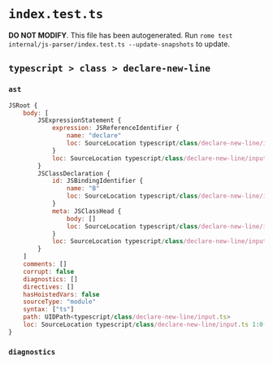 # `index.test.ts`

**DO NOT MODIFY**. This file has been autogenerated. Run `rome test internal/js-parser/index.test.ts --update-snapshots` to update.

## `typescript > class > declare-new-line`

### `ast`

```javascript
JSRoot {
	body: [
		JSExpressionStatement {
			expression: JSReferenceIdentifier {
				name: "declare"
				loc: SourceLocation typescript/class/declare-new-line/input.ts 1:0-1:7 (declare)
			}
			loc: SourceLocation typescript/class/declare-new-line/input.ts 1:0-1:7
		}
		JSClassDeclaration {
			id: JSBindingIdentifier {
				name: "B"
				loc: SourceLocation typescript/class/declare-new-line/input.ts 2:6-2:7 (B)
			}
			meta: JSClassHead {
				body: []
				loc: SourceLocation typescript/class/declare-new-line/input.ts 2:0-2:10
			}
			loc: SourceLocation typescript/class/declare-new-line/input.ts 2:0-2:10
		}
	]
	comments: []
	corrupt: false
	diagnostics: []
	directives: []
	hasHoistedVars: false
	sourceType: "module"
	syntax: ["ts"]
	path: UIDPath<typescript/class/declare-new-line/input.ts>
	loc: SourceLocation typescript/class/declare-new-line/input.ts 1:0-3:0
}
```

### `diagnostics`

```

```
